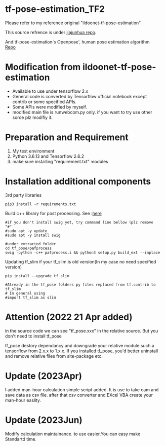 # tf-pose-estimation_TF2
Please refer to my reference original "ildoonet-tf-pose-estimation"

This source refrence  is under [jiajunhua repo](https://github.com/jiajunhua/ildoonet-tf-pose-estimation).

And tf-pose-estimation's Openpose', human pose estimation algorithm [Repo](https://github.com/CMU-Perceptual-Computing-Lab/openpose)

# Modification from ildoonet-tf-pose-estimation

* Available to use under tensorflow 2.x
* General code is converted by Tensorflow official notebook except contrib or some specified APIs.
* Some APIs were modified by myself.
* modified main file is runwebcom.py only. if you want to try use other sorce plz modifiy it.

# Preparation and Requirement
1. My test environment
2. Python 3.6.13 and Tensorflow 2.6.2
3. make sure installing "requirement.txt" modules

# Installation additional components
3rd party libraries

```
pip3 install -r requirements.txt

```

Build c++ library for post processing. See :[here](https://github.com/ildoonet/tf-pose-estimation/tree/master/tf_pose/pafprocess)

```
#if you don't install swig yet, try command line bellow (plz remove "#"
#sudo apt -y update 
#sudo apt -y install swig

#under extracted folder
cd tf_pose/pafprocess
swig -python -c++ pafprocess.i && python3 setup.py build_ext --inplace

```

Updating tf_slim if your tf_slim is old version(In my case no need specified version)

```
pip install --upgrade tf_slim

#Already in the tf_pose folders py files replaced from tf.contrib to tf_slim
# In general using
#import tf_slim as slim

```

# Attention (2022 21 Apr added)

in the source code we can see "tf_pose.xxx" in the relative source.
But you don't need to install tf_pose 

tf_pose destory dependancy and downgrade your relative module such a tensorflow from 2.x.x to 1.x.x.
If you installed tf_pose, you'd better uninstall and remove relative files from site-package etc.

# Update (2023Apr)

I added man-hour calculation simple script added.
It is use to take cam and save data as csv file.
after that csv converter and EXcel VBA create your man-hour easlity.

# Update (2023Jun)
Modify calculation maintainance. to use easier.You can easy make Standartd time.
